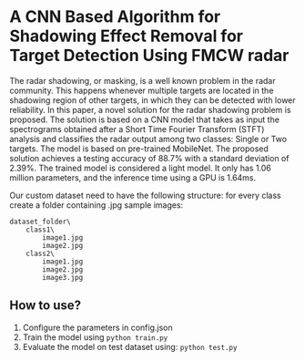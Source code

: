 # A CNN Based Algorithm for Shadowing Effect Removal for Target Detection Using FMCW radar

The radar shadowing, or masking, is a well known problem in the radar community. This happens whenever multiple targets are located in the shadowing region of other targets, in which they can be detected with lower reliability. In this paper, a novel solution for the radar shadowing problem is proposed. The solution is based on a CNN model that takes as input the spectrograms obtained after a Short Time Fourier Transform (STFT) analysis and classifies the radar output among two classes: Single or Two targets. The model is based on pre-trained MobileNet. The proposed solution achieves a testing accuracy of 88.7% with a standard deviation of 2.39%. The trained model is considered a light model. It only has 1.06 million parameters, and the inference time using a GPU is 1.64ms.

Our custom dataset need to have the following structure: for every class create a folder containing .jpg sample images:

```
dataset_folder\
    class1\
        image1.jpg
        image2.jpg
    class2\
        image1.jpg
        image2.jpg
        image3.jpg
```


## How to use?

1. Configure the parameters in config.json
2. Train the model using `python train.py`
3. Evaluate the model on test dataset using: `python test.py`
